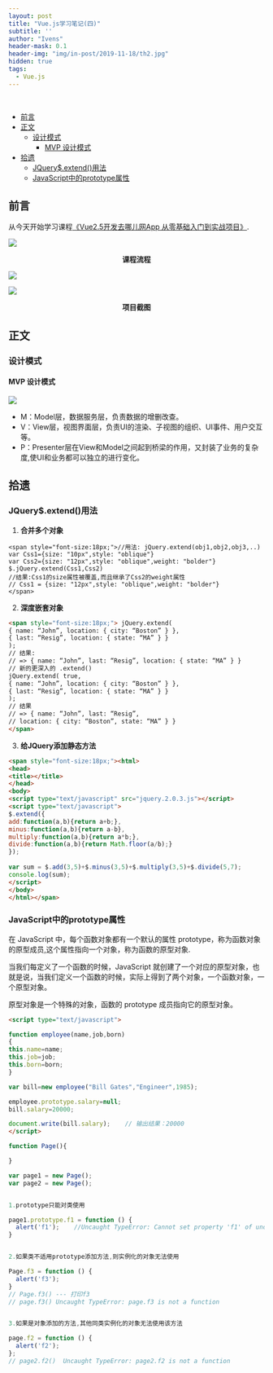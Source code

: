 ```yaml
---
layout: post
title: "Vue.js学习笔记(四)"
subtitle: ''
author: "Ivens"
header-mask: 0.1
header-img: "img/in-post/2019-11-18/th2.jpg"
hidden: true
tags:
  - Vue.js
---
```

<br>

- [前言](#%e5%89%8d%e8%a8%80)
- [正文](#%e6%ad%a3%e6%96%87)
  - [设计模式](#%e8%ae%be%e8%ae%a1%e6%a8%a1%e5%bc%8f)
    - [MVP 设计模式](#mvp-%e8%ae%be%e8%ae%a1%e6%a8%a1%e5%bc%8f)
- [拾遗](#%e6%8b%be%e9%81%97)
  - [JQuery$.extend()用法](#jqueryextend%e7%94%a8%e6%b3%95)
  - [JavaScript中的prototype属性](#javascript%e4%b8%ad%e7%9a%84prototype%e5%b1%9e%e6%80%a7)

## 前言
从今天开始学习课程[《Vue2.5开发去哪儿网App
从零基础入门到实战项目》](https://coding.imooc.com/class/203.html).

![](../../../../img/in-post/2019-11-24/a.png)
<center><strong>课程流程</strong></center>

![](../../../../img/in-post/2019-11-24/b.png)

![](../../../../img/in-post/2019-11-24/c.png)
<center><strong>项目截图</strong></center>

## 正文

### 设计模式

#### MVP 设计模式

![](../../../../img/in-post/2019-11-24/d.png)

- M：Model层，数据服务层，负责数据的增删改查。
- V：View层，视图界面层，负责UI的渲染、子视图的组织、UI事件、用户交互等。
- P：Presenter层在View和Model之间起到桥梁的作用，又封装了业务的复杂度,使UI和业务都可以独立的进行变化。 


## 拾遗

### JQuery$.extend()用法
1. **合并多个对象**

```
<span style="font-size:18px;">//用法: jQuery.extend(obj1,obj2,obj3,..)
var Css1={size: "10px",style: "oblique"}
var Css2={size: "12px",style: "oblique",weight: "bolder"}
$.jQuery.extend(Css1,Css2)
//结果:Css1的size属性被覆盖,而且继承了Css2的weight属性
// Css1 = {size: "12px",style: "oblique",weight: "bolder"}
</span>
```
2. **深度嵌套对象**

```html
<span style="font-size:18px;"> jQuery.extend(
{ name: “John”, location: { city: “Boston” } },
{ last: “Resig”, location: { state: “MA” } }
);
// 结果:
// => { name: “John”, last: “Resig”, location: { state: “MA” } }
// 新的更深入的 .extend()
jQuery.extend( true,
{ name: “John”, location: { city: “Boston” } },
{ last: “Resig”, location: { state: “MA” } }
);
// 结果
// => { name: “John”, last: “Resig”,
// location: { city: “Boston”, state: “MA” } }
</span>
```
3. **给JQuery添加静态方法**
```html
<span style="font-size:18px;"><html>
<head>
<title></title>
</head>
<body>
<script type="text/javascript" src="jquery.2.0.3.js"></script>
<script type="text/javascript">
$.extend({
add:function(a,b){return a+b;},
minus:function(a,b){return a-b},
multiply:function(a,b){return a*b;},
divide:function(a,b){return Math.floor(a/b);}
});
 
var sum = $.add(3,5)+$.minus(3,5)+$.multiply(3,5)+$.divide(5,7);
console.log(sum);
</script>
</body>
</html></span>
```

### JavaScript中的prototype属性
在 JavaScript 中，每个函数对象都有一个默认的属性 prototype，称为函数对象的原型成员,这个属性指向一个对象，称为函数的原型对象.

当我们每定义了一个函数的时候，JavaScript 就创建了一个对应的原型对象，也就是说，当我们定义一个函数的时候，实际上得到了两个对象，一个函数对象，一个原型对象。

原型对象是一个特殊的对象，函数的 prototype 成员指向它的原型对象。

```html
<script type="text/javascript">

function employee(name,job,born)
{
this.name=name;
this.job=job;
this.born=born;
}

var bill=new employee("Bill Gates","Engineer",1985);

employee.prototype.salary=null;
bill.salary=20000;

document.write(bill.salary);    // 输出结果：20000
</script>
```

```js
function Page(){

}

var page1 = new Page();
var page2 = new Page();


1.prototype只能对类使用

page1.prototype.f1 = function () {
  alert('f1');    //Uncaught TypeError: Cannot set property 'f1' of undefined
}


2.如果类不适用prototype添加方法,则实例化的对象无法使用

Page.f3 = function () {
  alert('f3');
}
// Page.f3() --- 打印f3
// page.f3() Uncaught TypeError: page.f3 is not a function 


3.如果是对象添加的方法,其他同类实例化的对象无法使用该方法

page.f2 = function () {
  alert('f2');
};
// page2.f2()  Uncaught TypeError: page2.f2 is not a function
```
